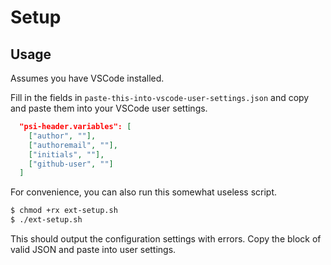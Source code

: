 # Setup

## Usage

Assumes you have VSCode installed.

Fill in the fields in `paste-this-into-vscode-user-settings.json` and copy and paste them into your VSCode user settings.

```json
  "psi-header.variables": [
    ["author", ""],
    ["authoremail", ""],
    ["initials", ""],
    ["github-user", ""]
  ]
```

For convenience, you can also run this somewhat useless script.

```bash
$ chmod +rx ext-setup.sh
$ ./ext-setup.sh
```

This should output the configuration settings with errors. Copy the block of valid JSON and paste into user settings.